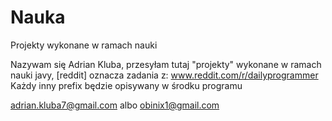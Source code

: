 # Nauka
Projekty wykonane w ramach nauki

Nazywam się Adrian Kluba, przesyłam tutaj "projekty" wykonane w ramach nauki javy, [reddit] oznacza zadania z:
www.reddit.com/r/dailyprogrammer
Każdy inny prefix będzie opisywany w środku programu 

adrian.kluba7@gmail.com albo obinix1@gmail.com
